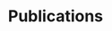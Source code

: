 ---
title: Publications           
type:  landing                

sections:
  # ───────── 1 · Dynamic list (compact) ─────────
  - block: collection
    content:
      title: Recent arXiv preprints
      page_type: publication
      filters:
        featured: false
      order: desc          # newest first
      count: 100           # 0 = show all
    design:
      view: compact        # << smaller style
      columns: "1"


  # ─────────── 2. Manually curated highlights ───────────
  - block: markdown
    content:
      title: Highlighted Publications (last 5 years)
      text: |
        ## Theory
        - Foondun, M., Khoshnevisan, D. and Nualart, E. (2024), Instantaneous everywhere-blowup of parabolic SPDEs, **Probability Theory and Related Fields**, 190, 601-624.
        - G. Mesters, P. Zwiernik, Non-independent component analysis. **Annals of Statistics** 2024, Vol. 52, No. 6, 2506-2528.
        - N. Broutin, N. Kamčev, and G. Lugosi. Increasing paths in random temporal graphs. **Annals of Applied Probability**, Vol. 34, No. 6, 5498-5521, 2024.
        - Brownlees, C., & Llorens-Terrazas, J. (2024). Empirical risk minimization for time series: Nonparametric performance bounds for prediction. **Journal of Econometrics**, 244(1), 105849.
        - Rossell D, Kseung AK, Saez I, Michele G. Semi-parametric local variable selection under misspecification. **Biometrika** (2024). Paper DOI 10.1093/biomet/asae068 
        - Cappello, L., Veber, A., Palacios, J. A., An Efficient Coalescent Model for Heterochronously Sampled Molecular Data. **Journal of the American Statistical Association**. Vol. 119, No. 548, 2437-2449,2024.
        - F. Röttger, S. Engelke, P. Zwiernik, Total positivity in multivariate extremes. **Annals of Statistics** 2023, Vol. 51, No. 3, 962-1004.
        - Cappello, L., Madrid Padilla, O. H., Palacios, J. A. (2023). Bayesian Change Point Detection with Spike-and-Slab Priors. **Journal of Computational and Graphical Statistics**, 1-13. 
        - Jewson J, Rossell D. Loss function selection and the use of improper models. **Journal of the Royal Statistical Society B ** 2022 84, 1640-1665. Online version
        - S. Lauritzen, P. Zwiernik. Locally associated graphical models and mixed convex exponential families. **Annals of Statistics** 2022, Vol. 50, No. 5, 962-1004.
        - G. Lugosi and S. Mendelson. Multivariate mean estimation with direction-dependent accuracy. **Journal of the European Mathematical Society**, 2022.
        - L. Addario-Berry, L. Devroye, G. Lugosi, and V. Velona. Broadcasting on random recursive trees. **Annals of Applied Probability**, 32(1):497-528, 2022.
        - Rossell D. Concentration of posterior probabilities and normalized L0 criteria (2022). **Bayesian Analysis**, 17, 2, 565-591. Open access version
        - Avalos-Pacheco A., Rossell D., Savage R (2022). Heterogeneous large datasets integration using Bayesian factor regression. **Bayesian Analysis**. 17(1): 33-66. arXiv.1810.09894
        - Cappello, L., Palacios, J. A., Adaptive Preferential Sampling in Phylodynamics. **Journal of Computational and Graphical Statistics**, 31(2): 541-552, 2022. Open access version
        - G. Lugosi, J. Truszkowski, V. Velona, and P. Zwiernik. Learning partial correlation graphs and graphical models by covariance queries. **Journal of Machine Learning Research**, 22(203):1--41, 2021.
        - Rossell D, Abril O, Bhattacharya A. Approximate Laplace approximations for scalable model selection (2021). **Journal of the Royal Statistical Society B**, 83, 4, 853-879. Online version (open access)
        - G. Lugosi, and S. Mendelson. Robust multivariate mean estimation: the optimality of trimmed mean. **Annals of Statistics**, 2021.
        - S. Lauritzen, C. Uhler and P. Zwiernik, Total positivity in exponential families with application to binary variables. **Annals of Statistics**, 2021, Vol. 49, No. 3, 1436-1459.
        - Rossell D, Rubio FJ. Additive Bayesian variable selection under censoring and  misspecification (2021). **Statistical Science**, 38, 1,13-29 Open access
        - Rossell D, Zwiernik P. Dependence in elliptical partial correlation graphs (2021). **Electronic Journal of Statistics**, 15, 2, 4236-4263. Open access version
        - C. Bordenave, G. Lugosi, and N. Zhivotovskiy. Noise sensitivity of the top eigenvector of a Wigner matrix. **Probability Theory and Related Fields**, 2020.
        - G. Lugosi, and S. Mendelson. Risk minimization by median-of-means tournaments. **Journal of the European Mathematical Society**, 2020.
        - P. Bartlett, P.L. Long, G. Lugosi, and A. Tsigler. Benign overfitting in linear regression. **PNAS**, 117.48 (2020): 30063-30070.

        ## Applications
        - Jewson J, Li L, Battaglia L, Hansen S, Rossell D, Zwiernik P. Graphical model inference with external network data. **Biometrics** 2024, 80(4).         
        - Cappello, L., Kim, J. , Liu, S. , Palacios, J. A., Statistical Challenges in Tracking the Evolution of SARS-CoV-2. **Statistical Science**, 37(2): 162-182, 2022. 
        - Semken C, Rossell D. Specification analysis for technology use and teenager well-being. Statistical validity and a Bayesian proposal (2022). **Journal of the Royal Statistical Society C**
        - Parikh, V., Ioannidis, ... Cappello, L. ,..., Rivas, M., Ashley, E.  (2022) Deconvoluting complex correlates of COVID19 severity with a multi-omic pandemic tracking strategy. **Nature Communications**, 13, 5107
        - L. Beauchemin, M. Slifker, D. Rossell, and J. Font-Burgada (2020). Characterizing MHC-I genotype predictive power for oncogenic mutation probability in cancer patients. **Immunoinformatics, Methods and Protocols**. Springer.
        - Graeve M, Greenacre M. (2020). The selection and analysis of fatty acid ratios: A new approach for the univariate and multivariate analysis of fatty acid trophic markers in marine pelagic organisms. **Limnology and Oceanographic Methods**, 18, 196-210. doi: 10.1002/lom3.10360 with video abstract
        - Greenacre M (2020) . Amalgamations are valid in compositional data analysis, can be used in agglomerative clustering, and their logratios have an inverse transformation. **Applied Computing and Geosciences**, 5, doi: 10.106/j.acags.2019.100017
        - Gavard R, Jones H, Palacio Lozano D, Thomas M, Rossell D, Spencer S, Barrow M (2020). KairosMS: A new solution for the processing of hyphenated ultrahigh resolution mass spectrometry data. **Analytical Chemistry**, 92.5 3775-86
    design:
      columns: "1"
---